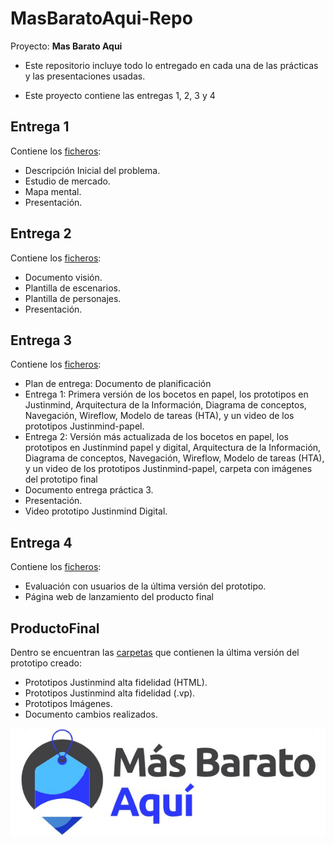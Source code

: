 # MasBaratoAqui-Repo

Proyecto: **Mas Barato Aqui**

- Este repositorio incluye todo lo entregado en cada una de las prácticas y las presentaciones usadas.

- Este proyecto contiene las entregas 1, 2, 3 y 4

## Entrega 1

Contiene los [ficheros](https://github.com/faguilera1952/MasBaratoAqui-Repo/tree/main/Entrega%201):

- Descripción Inicial del problema.
- Estudio de mercado.
- Mapa mental.
- Presentación.

## Entrega 2

Contiene los [ficheros](https://github.com/faguilera1952/MasBaratoAqui-Repo/tree/main/Entrega%202):

- Documento visión.
- Plantilla de escenarios.
- Plantilla de personajes.
- Presentación.

## Entrega 3

Contiene los [ficheros](https://github.com/faguilera1952/MasBaratoAqui-Repo/tree/main/Entrega%203):

- Plan de entrega: Documento de planificación
- Entrega 1: Primera versión de los bocetos en papel, los prototipos en Justinmind, Arquitectura de la Información, Diagrama de conceptos, Navegación, Wireflow, Modelo de tareas (HTA), y un video de los prototipos Justinmind-papel.
- Entrega 2: Versión más actualizada de los bocetos en papel, los prototipos en Justinmind papel y digital, Arquitectura de la Información, Diagrama de conceptos, Navegación, Wireflow, Modelo de tareas (HTA), y un video de los prototipos Justinmind-papel, carpeta con imágenes del prototipo final
- Documento entrega práctica 3.
- Presentación.
- Video prototipo Justinmind Digital.

## Entrega 4

Contiene los [ficheros](https://github.com/faguilera1952/MasBaratoAqui-Repo/tree/main/Entrega%204):

- Evaluación con usuarios de la última versión del prototipo.
- Página web de lanzamiento del producto final

## ProductoFinal

Dentro se encuentran las [carpetas](https://github.com/faguilera1952/MasBaratoAqui-Repo/tree/main/ProductoFinal) que contienen la última versión del prototipo creado:

- Prototipos Justinmind alta fidelidad (HTML).
- Prototipos Justinmind alta fidelidad (.vp).
- Prototipos Imágenes.
- Documento cambios realizados.

![logo](/imagenes/logo.jpg)
